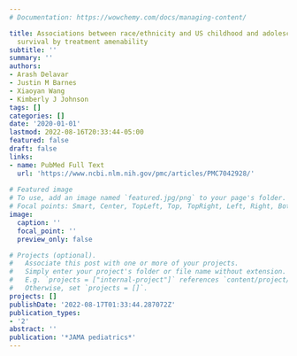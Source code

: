 ```yaml
---
# Documentation: https://wowchemy.com/docs/managing-content/

title: Associations between race/ethnicity and US childhood and adolescent cancer
  survival by treatment amenability
subtitle: ''
summary: ''
authors:
- Arash Delavar
- Justin M Barnes
- Xiaoyan Wang
- Kimberly J Johnson
tags: []
categories: []
date: '2020-01-01'
lastmod: 2022-08-16T20:33:44-05:00
featured: false
draft: false
links:
- name: PubMed Full Text
  url: 'https://www.ncbi.nlm.nih.gov/pmc/articles/PMC7042928/'
  
# Featured image
# To use, add an image named `featured.jpg/png` to your page's folder.
# Focal points: Smart, Center, TopLeft, Top, TopRight, Left, Right, BottomLeft, Bottom, BottomRight.
image:
  caption: ''
  focal_point: ''
  preview_only: false

# Projects (optional).
#   Associate this post with one or more of your projects.
#   Simply enter your project's folder or file name without extension.
#   E.g. `projects = ["internal-project"]` references `content/project/deep-learning/index.md`.
#   Otherwise, set `projects = []`.
projects: []
publishDate: '2022-08-17T01:33:44.287072Z'
publication_types:
- '2'
abstract: ''
publication: '*JAMA pediatrics*'
---
```


